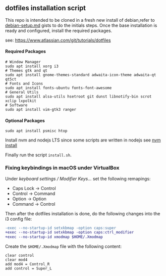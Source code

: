 ## dotfiles installation script

This repo is intended to be cloned in a fresh new install of debian,refer to [debian-setup.md](https://gist.github.com/alemures/bb9625bb909b7ddf45c03e766359010e) gists to do the initials steps. Once the base installation is ready and configured, install the required packages.

see: https://www.atlassian.com/git/tutorials/dotfiles

#### Required Packages

```
# Window Manager
sudo apt install xorg i3
# Themes gtk and qt
sudo apt install gnome-themes-standard adwaita-icon-theme adwaita-qt qt5ct
# Fonts and Icons
sudo apt install fonts-ubuntu fonts-font-awesome
# General Utils
sudo apt install alsa-utils hsetroot git dunst libnotify-bin scrot xclip lxpolkit
# Software
sudo apt install vim-gtk3 ranger
```

#### Optional Packages

```
sudo apt install psmisc htop
```

Install nvm and nodejs LTS since some scripts are written in nodejs see [nvm install](https://github.com/nvm-sh/nvm#install--update-script)

Finally run the script `install.sh`.

### Fixing keybindings in macOS under VirtualBox

Under _keyboard settings / Modifier Keys..._ set the following remapings:

- Caps Lock -> Control
- Control -> Command
- Option -> Option
- Command -> Control

Then after the dotfiles installation is done, do the following changes into the i3 config file:

```diff
-exec --no-startup-id setxkbmap -option caps:super
+exec --no-startup-id setxkbmap -option caps:ctrl_modifier
+exec --no-startup-id xmodmap $HOME/.Xmodmap
```

Create the `$HOME/.Xmodmap` file with the following content:

```
clear control
clear mod4
add mod4 = Control_R
add control = Super_L
```
